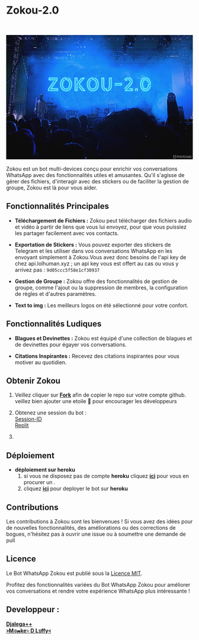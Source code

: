 <p align="center"><h1>Zokou-2.0 </h1><br> </p>




![banner](Zokou.jpg)

 Zokou est un bot multi-devices conçu pour enrichir vos conversations WhatsApp avec des fonctionnalités utiles et amusantes. Qu'il s'agisse de gérer des fichiers, d'interagir avec des stickers ou de faciliter la gestion de groupe, Zokou est là pour vous aider.

## Fonctionnalités Principales

- **Téléchargement de Fichiers :** Zokou peut télécharger des fichiers audio et vidéo à partir de liens que vous lui envoyez, pour que vous puissiez les partager facilement avec vos contacts.

- **Exportation de Stickers :** Vous pouvez exporter des stickers de Telegram et les utiliser dans vos conversations WhatsApp en les envoyant simplement à Zokou.Vous avez donc besoins de l'api key de chez api.lolhuman.xyz ; un api  key vous est offert au cas ou vous y arrivez pas : ```9d05ccc5f58e1cf30937```

- **Gestion de Groupe :** Zokou offre des fonctionnalités de gestion de groupe, comme l'ajout ou la suppression de membres, la configuration de règles et d'autres paramètres.

- **Text to img :** Les meilleurs logos on été sélectionné pour votre confort.

## Fonctionnalités Ludiques

- **Blagues et Devinettes :** Zokou est équipé d'une collection de blagues et de devinettes pour égayer vos conversations.

- **Citations Inspirantes :** Recevez des citations inspirantes pour vous motiver au quotidien.


## Obtenir Zokou

1. Veillez cliquer sur **[Fork](https://github.com/djalega8000/Zokou-2.0/fork)** afin de copier le repo sur votre compte github.  veillez bien ajouter une etoile 🌟 pour encourager les développeurs 

2. Obtenez une session du bot : <br>
  [Session-ID](https://replit.com/@murnoire/Zuk?v=1) <br>
  [Replit](https://replit.com/@murnoire/Zuk?v=1)
3. 

## Déploiement
- **déploiement sur heroku**
  1. si vous ne disposez pas de compte **heroku** cliquez [**ici**](https://id.heroku.com/login) pour vous en procurer un .
  2.  cliquez [**ici**](https://dashboard.heroku.com/new?template=https://github.com/Warrior-Africa/test) pour deployer le bot sur **heroku**

## Contributions

Les contributions à Zokou sont les bienvenues ! Si vous avez des idées pour de nouvelles fonctionnalités, des améliorations ou des corrections de bogues, n'hésitez pas à ouvrir une issue ou à soumettre une demande de pull 
                
## Licence

Le Bot WhatsApp Zokou est publié sous la [Licence MIT](https://opensource.org/licenses/MIT).

Profitez des fonctionnalités variées du Bot WhatsApp Zokou pour améliorer vos conversations et rendre votre expérience WhatsApp plus intéressante !


## Developpeur :
 
  [**Djalega++**](https://github.com/djalega8000/Zokou-MD/)  <br>
  [**᚛M๏𝓷keℽ D Lบffy᚜**](https://github.com/Faouz995)
 
